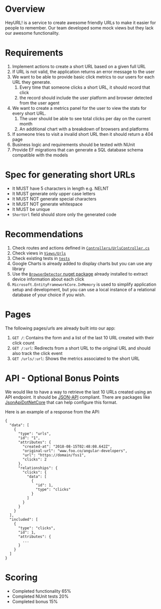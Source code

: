 
# Overview

HeyURL! is a service to create awesome friendly URLs to make it easier for
people to remember. Our team developed some mock views but they lack our awesome
functionality.

# Requirements

1. Implement actions to create a short URL based on a given full URL
1. If URL is not valid, the application returns an error message to the user
1. We want to be able to provide basic click metrics to our users for each URL they generate.
   1. Every time that someone clicks a short URL, it should record that click
   1. the record should include the user platform and browser detected from the user agent
1. We want to create a metrics panel for the user to view the stats for every short URL.
   1. The user should be able to see total clicks per day on the current month
   1. An additional chart with a breakdown of browsers and platforms
1. If someone tries to visit a invalid short URL then it should return a 404 page
1. Business logic and requirements should be tested with NUnit
1. Provide EF migrations that can generate a SQL database schema compatible with the models

# Spec for generating short URLs

- It MUST have 5 characters in length e.g. NELNT
- It MUST generate only upper case letters
- It MUST NOT generate special characters
- It MUST NOT generate whitespace
- It MUST be unique
- `ShortUrl` field should store only the generated code

# Recommendations

1. Check routes and actions defined in [`Controllers/UrlsController.cs`](./hey-url-challenge-code-dotnet/Controllers/UrlsController.cs)
1. Check views in [`Views/Urls`](./hey-url-challenge-code-dotnet/Views/Urls)
1. Check existing tests in [`tests`](./tests)
1. Google Charts is already added to display charts but you can use any library
1. Use the [`BrowserDetector` nuget package](https://github.com/kshyju/BrowserDetector) already installed
   to extract device information about each click
1. `Microsoft.EntityFrameworkCore.InMemory` is used to simplify application setup and development, but you can
   use a local instance of a relational database of your choice if you wish.

# Pages

The following pages/urls are already built into our app:

1. `GET /`: Contains the form and a list of the last 10 URL created with their
   click count
1. `GET /:url`: Redirects from a short URL to the original URL and should also
   track the click event
1. `GET /urls/:url`: Shows the metrics associated to the short URL

# API - Optional Bonus Points

We would like to have a way to retrieve the last 10 URLs created using an API
endpoint. It should be [JSON-API](https://jsonapi.org/) compliant. There are packages
like [JsonApiDotNetCore](https://www.jsonapi.net/index.html) that can help configure
this format.

Here is an example of a response from the API:

```
{
  "data": [
    {
      "type": "urls",
      "id": "1",
      "attributes": {
        "created-at": "2018-08-15T02:48:08.642Z",
        "original-url": "www.foo.co/angular-developers",
        "url": "https://domain/fss1",
        "clicks": 2
      },
      "relationships": {
        "clicks": {
          "data": [
            {
              "id": 1,
              "type": "clicks"
            }
          ]
        }
      }
    }
  ],
  "included": [
    {
      "type": "clicks",
      "id": 1,
      "attributes": {
        ...
      }
    }
  ]
}
```

# Scoring

- Completed functionality 65%
- Completed NUnit tests 20%
- Completed bonus 15%
